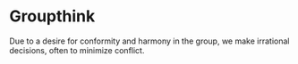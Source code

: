 # Groupthink

Due to a desire for conformity and harmony in the group, we make irrational decisions, often to minimize conflict.
